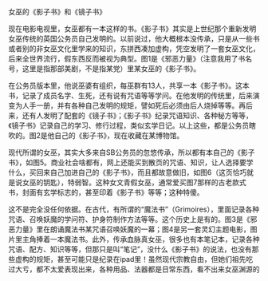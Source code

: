 女巫的《影子书》和《镜子书》

现在电影电视里，女巫都有一本这样的书。《影子书》其实是上世纪那个重新发明女巫传统的英国公务员自己发明的。以前说过，他大概根本没传承，只是从一些书或者别的非女巫文化里学来的知识，东拼西凑加虚构，凭空发明了一套女巫文化，后来全世界流行，假东西反而被视为典型。图1是《邪恶力量》（注意我用了书名号，这里是指那部美剧，不是指某党）里某女巫的《影子书》。

在公务员版本里，他说巫婆有组织，每巫群有13人，共享一本《影子书》。这本书，记录了成员名字、生死，还有说有咒语等等学问。在他发明的传统里，后来演变为人手一册，并有各种自己发明的规矩，譬如死后必须由后人烧掉等等。再后来，还有人发明了配套的《镜子书》；《影子书》纪录咒语知识、各种秘方等等，《镜子书》记录自己的学习、修行过程，类似玄学日记。以上这些，都是公务员瞎吹的。图2是他自己的《影子书》，现在收藏在某博物馆。

现代所谓的女巫，其实大多来自SB公务员的忽悠传承，所以都有本自己的《影子书》，如图5。商业社会啥都有，网上还能买到散页的咒语、知识，让人选择要学什么，买回来自己加进自己的《影子书》，而且都故意做旧，如图6（这页恰巧就是说女巫的钥匙），特弱智。这种女文青假女巫，通常爱买图7那样的古老款式书，封面有玄学标志的，甚至印着《影子书》等等；这种特傻。

这不是完全没任何依据。在古代，有所谓的“魔法书”（Grimoires），里面记录各种咒语、召唤妖魔的学问符、护身符制作方法等等。这个历史上是有的。图3是《邪恶力量》里在朗诵魔法书某咒语召唤妖魔的一幕；图4是另一套灵幻主题电影，图片里主角捧着一本魔法书。此外，传承血脉真女巫，很多也有本笔记本，记录各种咒语、配方、知识等等，但那只是叫“笔记”，没什么《影子书》的说法，也没有那些虚构的规矩，甚至可能只是纪录在ipad里！虽然现代宗教自由，但她们祖先吃过大亏，都不太爱表现出来，各种用品、法器都是日常东西，看不出来女巫渊源的
